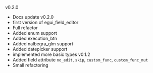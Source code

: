 v0.2.0
 - Docs update
v0.2.0
 - first version of egui_field_editor
 - Full refactor
 - Added enum support
 - Added execution_btn
 - Added nalbegra_glm support
 - Added datepicker support
 - implemented more basic types
v0.1.2
- Added field attribute `no_edit`, `skip`, `custom_func`, `custom_func_mut`
- Small refactoring